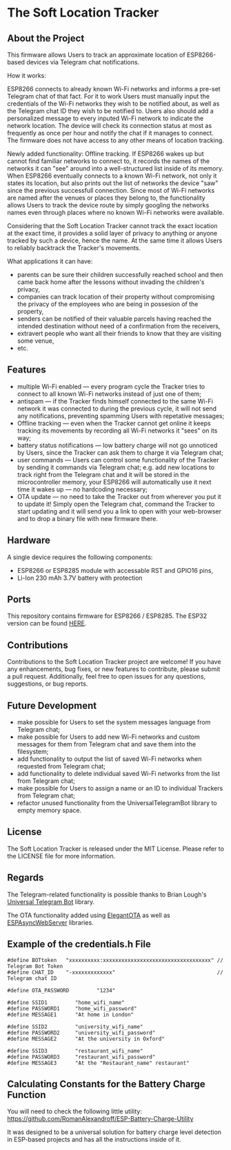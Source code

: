 # The Soft Location Tracker

## About the Project
  
This firmware allows Users to track an approximate location of ESP8266-based devices via Telegram chat notifications.
      
How it works:
      
ESP8266 connects to already known Wi-Fi networks and informs a pre-set Telegram chat of that fact. For it to work Users must manually input the credentials of the Wi-Fi networks they wish to be notified about, as well as the Telegram chat ID they wish to be notified to. Users also should add a personalized message to every inputed Wi-Fi network to indicate the network location. The device will check its connection status at most as frequently as once per hour and notify the chat if it manages to connect. The firmware does not have access to any other means of location tracking.

Newly added functionality: Offline tracking. If ESP8266 wakes up but cannot find familiar networks to connect to, it records the names of the networks it can "see" around into a well-structured list inside of its memory. When ESP8266 eventually connects to a known Wi-Fi network, not only it states its location, but also prints out the list of networks the device "saw" since the previous successfull connection. Since most of Wi-Fi networks are named after the venues or places they belong to, the functionality allows Users to track the device route by simply googling the networks names even through places where no known Wi-Fi networks were available.
      
Considering that the Soft Location Tracker cannot track the exact location at the exact time, it provides a solid layer of privacy to anything or anyone tracked by such a device, hence the name. At the same time it allows Users to reliably backtrack the Tracker's movements.

What applications it can have:
      
- parents can be sure their children successfully reached school and then came back home after the lessons without invading the children's privacy,
- companies can track location of their property without compromising the privacy of the employees who are being in possesion of the property,
- senders can be notified of their valuable parcels having reached the intended destination without need of a confirmation from the receivers,
- extravert people who want all their friends to know that they are visiting some venue,
- etc.


## Features

- multiple Wi-Fi enabled — every program cycle the Tracker tries to connect to all known Wi-Fi networks instead of just one of them;
- antispam — if the Tracker finds himself connected to the same Wi-Fi network it was connected to during the previous cycle, it will not send any notifications, preventing spamming Users with repetative messages;
- Offline tracking — even when the Tracker cannot get online it keeps tracking its movements by recording all Wi-Fi networks it "sees" on its way;
- battery status notifications — low battery charge will not go unnoticed by Users, since the Tracker can ask them to charge it via Telegram chat;
- user commands — Users can control some functionality of the Tracker by sending it commands via Telegram chat; e.g. add new locations to track right from the Telegram chat and it will be stored in the microcontroller memory, your ESP8266 will automatically use it next time it wakes up — no hardcoding necessary;
- OTA update — no need to take the Tracker out from wherever you put it to update it! Simply open the Telegram chat, command the Tracker to start updating and it will send you a link to open with your web-browser and to drop a binary file with new firmware there.
 
 
## Hardware

A single device requires the following components:
- ESP8266 or ESP8285 module with accessable RST and GPIO16 pins,
- Li-Ion 230 mAh 3.7V battery with protection


## Ports

This repository contains firmware for ESP8266 / ESP8285. The ESP32 version can be found [HERE](https://github.com/RomanAlexandroff/Soft-Location-Tracker-ESP32). 

 
## Contributions
 
Contributions to the Soft Location Tracker project are welcome! If you have any enhancements, bug fixes, or new features to contribute, please submit a pull request. Additionally, feel free to open issues for any questions, suggestions, or bug reports.
 
 
## Future Development

- make possible for Users to set the system messages language from Telegram chat;
- make possible for Users to add new Wi-Fi networks and custom messages for them from Telegram chat and save them into the filesystem;
- add functionality to output the list of saved Wi-Fi networks when requested from Telegram chat;
- add functionality to delete individual saved Wi-Fi networks from the list from Telegram chat;
- make possible for Users to assign a name or an ID to individual Trackers from Telegram chat;
- refactor unused functionality from the UniversalTelegramBot library to empty memory space.
 
 
## License

The Soft Location Tracker is released under the MIT License. Please refer to the LICENSE file for more information.  


## Regards
      
The Telegram-related functionality is possible thanks to Brian Lough's [Universal Telegram Bot](https://github.com/witnessmenow/Universal-Arduino-Telegram-Bot) library.

The OTA functionality added using [ElegantOTA](https://github.com/ayushsharma82/ElegantOTA) as well as [ESPAsyncWebServer](https://github.com/me-no-dev/ESPAsyncWebServer) libraries.
 

## Example of the credentials.h File

```  
#define BOTtoken   "xxxxxxxxxx:xxxxxxxxxxxxxxxxxxxxxxxxxxxxxxxxxxx" // Telegram Bot Token
#define CHAT_ID    "-xxxxxxxxxxxxx"                                 // Telegram chat ID

#define OTA_PASSWORD         "1234"

#define SSID1         "home_wifi_name"
#define PASSWORD1     "home_wifi_password"
#define MESSAGE1      "At home in London"
    
#define SSID2         "university_wifi_name"
#define PASSWORD2     "university_wifi_password"
#define MESSAGE2      "At the university in Oxford"
    
#define SSID3         "restaurant_wifi_name"
#define PASSWORD3     "restaurant_wifi_password"
#define MESSAGE3      "At the "Restaurant_name" restaurant"
```
 
 
## Calculating Constants for the Battery Charge Function

You will need to check the following little utility:
https://github.com/RomanAlexandroff/ESP-Battery-Charge-Utility
      
It was designed to be a universal solution for battery charge level detection in ESP-based projects and has all the instructions inside of it.